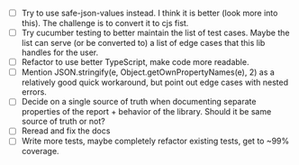 - [ ] Try to use safe-json-values instead. I think it is better (look more into this). The challenge is to convert it to cjs fist.
- [ ] Try cucumber testing to better maintain the list of test cases. Maybe the list can serve (or be converted to) a list of edge cases that this lib handles for the user.
- [ ] Refactor to use better TypeScript, make code more readable.
- [ ] Mention JSON.stringify(e, Object.getOwnPropertyNames(e), 2) as a relatively good quick workaround, but point out edge cases with nested errors.
- [ ] Decide on a single source of truth when documenting separate properties of the report + behavior of the library. Should it be same source of truth or not?
- [ ] Reread and fix the docs
- [ ] Write more tests, maybe completely refactor existing tests, get to ~99% coverage.
